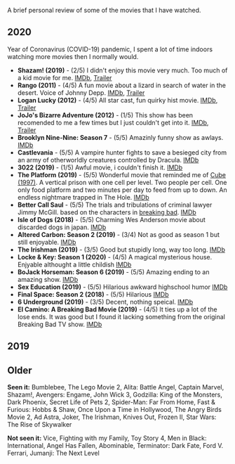 A brief personal review of some of the movies that I have watched. 

## 2020

Year of Coronavirus (COVID-19) pandemic, I spent a lot of time indoors watching more movies then I normally would. 

- **Shazam! (2019)** - (2/5) I didn't enjoy this movie very much. Too much of a kid movie for me. [IMDb](https://www.imdb.com/title/tt0448115/), [Trailer](https://www.youtube.com/watch?v=go6GEIrcvFY) 
- **Rango (2011)** - (4/5) A fun movie about a lizard in search of water in the desert. Voice of Johnny Depp.  [IMDb](https://www.imdb.com/title/tt1192628/), [Trailer](https://www.youtube.com/watch?v=DDgoDooApwM) 
- **Logan Lucky (2012)** - (4/5) All star cast, fun quirky hist movie. [IMDb](https://www.imdb.com/title/tt5439796/), [Trailer](https://www.youtube.com/watch?v=aPzvKH8AVf0)
- **JoJo's Bizarre Adventure (2012)** - (1/5) This show has been recomended to me a few times but I just couldn't get into it. [IMDb](https://www.imdb.com/title/tt2359704/), [Trailer](https://www.youtube.com/watch?v=fvSKmPdD2a4) 
- **Brooklyn Nine-Nine: Season 7** - (5/5) Amazinly funny show as awlays. [IMDb](https://www.imdb.com/title/tt2467372/)
- **Castlevania** - (5/5) A vampire hunter fights to save a besieged city from an army of otherworldly creatures controlled by Dracula. [IMDb](https://www.imdb.com/title/tt6517102/)
- **3022 (2019)** - (1/5) Awful movie, i couldn't finish it. [IMDb](https://www.imdb.com/title/tt9465600/?ref_=fn_al_tt_1)
- **The Platform (2019)** - (5/5) Wonderful movie that reminded me of [Cube (1997)](https://www.imdb.com/title/tt0123755/).  A vertical prison with one cell per level. Two people per cell. One only food platform and two minutes per day to feed from up to down. An endless nightmare trapped in The Hole. [IMDb](https://www.imdb.com/title/tt8228288/)
- **Better Call Saul** - (5/5) The trials and tribulations of criminal lawyer Jimmy McGill. based on the characters in [breaking bad](https://www.imdb.com/title/tt0903747/). [IMDb](https://www.imdb.com/title/tt3032476/)
- **Isle of Dogs (2018)** - (5/5) Charming Wes Anderson movie about discarded dogs in japan. [IMDb](https://www.imdb.com/title/tt5104604/)
- **Altered Carbon: Season 2 (2019)** - (3/4) Not as good as season 1 but still enjoyable. [IMDb](https://www.imdb.com/title/tt2261227/)
- **The Irishman (2019)** - (3/5) Good but stupidly long, way too long. [IMDb](https://www.imdb.com/title/tt1302006/)
- **Locke & Key: Season 1 (2020)** - (4/5) A magical mysterious house. Enjyable althought a little childish  [IMDb](https://www.imdb.com/title/tt3007572/)
- **BoJack Horseman: Season 6 (2019)** - (5/5) Amazing ending to an amazing show. [IMDb](https://www.imdb.com/title/tt3398228/)
- **Sex Education (2019)** - (5/5) Hilarious awkward highschool humor [IMDb](https://www.imdb.com/title/tt7767422/)
- **Final Space: Season 2 (2018)** - (5/5) Hilarious [IMDb](https://www.imdb.com/title/tt6317068/)
- **6 Underground (2019)** - (3/5) Decent, nothing speical. [IMDb](https://www.imdb.com/title/tt8106534/)
- **El Camino: A Breaking Bad Movie (2019)** - (4/5) It ties up a lot of the lose ends. It was good but I found it lacking something from the original Breaking Bad TV show. [IMDb](https://www.imdb.com/title/tt9243946/)

## 2019 



## Older 

**Seen it:** Bumblebee, The Lego Movie 2, Alita: Battle Angel, Captain Marvel, Shazam!, Avengers: Engame, John Wick 3, Godzilla: King of the Monsters, Dark Phoenix,  Secret Life of Pets 2, Spider-Man: Far From Home, Fast & Furious: Hobbs & Shaw, Once Upon a Time in Hollywood, The Angry Birds Movie 2, Ad Astra, Joker, The Irishman, Knives Out, Frozen II, Star Wars: The Rise of Skywalker

**Not seen it:** Vice, Fighting with my Family, Toy Story 4, Men in Black: International, Angel Has Fallen, Abominable, Terminator: Dark Fate, Ford V. Ferrari, Jumanji: The Next Level
